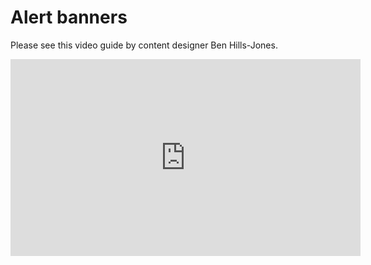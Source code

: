 # Alert banners

Please see this video guide by content designer Ben Hills-Jones.

<iframe width="560" height="315" src="https://www.youtube.com/embed/iYXapjjsUgM" title="YouTube video player" frameborder="0" allow="accelerometer; autoplay; clipboard-write; encrypted-media; gyroscope; picture-in-picture" allowfullscreen></iframe>
